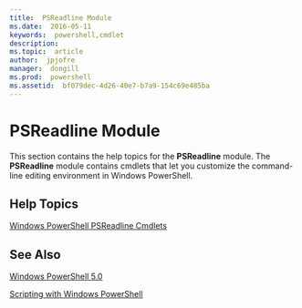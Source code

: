 ```yaml
---
title:  PSReadline Module
ms.date:  2016-05-11
keywords:  powershell,cmdlet
description:  
ms.topic:  article
author:  jpjofre
manager:  dongill
ms.prod:  powershell
ms.assetid:  bf079dec-4d26-40e7-b7a9-154c69e485ba
---
```


# PSReadline Module
This section contains the help topics for the **PSReadline** module. The **PSReadline** module contains cmdlets that let you customize the command-line editing environment in Windows PowerShell.

## Help Topics
[Windows PowerShell PSReadline Cmdlets](https://technet.microsoft.com/en-us/library/ed48e832-95f9-4577-bf56-a7e5aa9630ba)

## See Also
[Windows PowerShell 5.0](Windows-PowerShell-5.0.md)

[Scripting with Windows PowerShell](../../getting-started/fundamental/Scripting-with-Windows-PowerShell.md)

